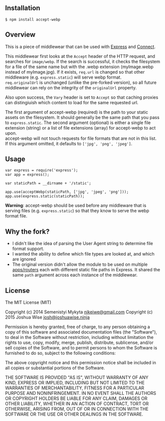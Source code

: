 ## Installation
`$ npm install accept-webp`

## Overview
This is a piece of middlewear that can be used with [Express](http://expressjs.com/) and [Connect](https://github.com/senchalabs/connect/).

This middlewear first looks at the `Accept` header of the HTTP request, and searches for `image/webp`. If the search is successful, it checks the filesystem for a file of the same name but with the .webp extension (myImage.webp instead of myImage.jpg). If it exists, `req.url` is changed so that other middleware (e.g. `express.static`) will serve webp format.  
`req.originalUrl` is unchanged (unlike the pre-forked version), so all future middlewear can rely on the integrity of the `originalUrl` property.

Also upon success, the `Vary` header is set to `Accept` so that caching
proxies can distingiuish which content to load for the same requested url.

The first argument of accept-webp (required) is the path to your static assets on the filesystem. It should generally be the same path that you pass to `express.static`.
The second argument (optional) is either a single file extension (string) or a list of file extensions (array) for accept-webp to act upon.  
accept-webp will not touch requests for file formats that are not in this list. If this argument omitted, it defaults to `['jpg', 'png', 'jpeg']`.

## Usage
```var acceptWebp = require('accept-webp');
var express = require('express'); 
var app = express();

var staticPath = __dirname + '/static';

app.use(acceptWebp(staticPath, ['jpg', 'jpeg', 'png']));
app.use(express.static(staticPath));
```

**Warning**: accept-webp should be used before any middleware that is serving files (e.g. `express.static`) so that they know to serve the webp format file.

## Why the fork?
* I didn't like the idea of parsing the User Agent string to determine file format support.
* I wanted the ability to define which file types are looked at, and which are ignored
* The original version didn't allow the module to be used on multiple [apps/routers](http://expressjs.com/4x/api.html#router) each with different static file paths in Express. It shared the same `path` argument across each instance of the middlewear.

## License

The MIT License (MIT)

Copyright (c) 2014 Semenistyi Mykyta nikeiwe@gmail.com
Copyright (c) 2015 Joshua Wise josh@joshuawise.ninja

Permission is hereby granted, free of charge, to any person obtaining a copy
of this software and associated documentation files (the "Software"), to deal
in the Software without restriction, including without limitation the rights
to use, copy, modify, merge, publish, distribute, sublicense, and/or sell
copies of the Software, and to permit persons to whom the Software is
furnished to do so, subject to the following conditions:

The above copyright notice and this permission notice shall be included in
all copies or substantial portions of the Software.

THE SOFTWARE IS PROVIDED "AS IS", WITHOUT WARRANTY OF ANY KIND, EXPRESS OR
IMPLIED, INCLUDING BUT NOT LIMITED TO THE WARRANTIES OF MERCHANTABILITY,
FITNESS FOR A PARTICULAR PURPOSE AND NONINFRINGEMENT. IN NO EVENT SHALL THE
AUTHORS OR COPYRIGHT HOLDERS BE LIABLE FOR ANY CLAIM, DAMAGES OR OTHER
LIABILITY, WHETHER IN AN ACTION OF CONTRACT, TORT OR OTHERWISE, ARISING FROM,
OUT OF OR IN CONNECTION WITH THE SOFTWARE OR THE USE OR OTHER DEALINGS IN
THE SOFTWARE.
